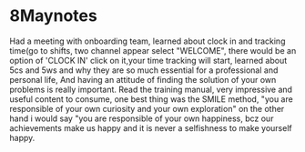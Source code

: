 # 8Maynotes
Had a meeting with onboarding team, learned about clock in and tracking time(go to shifts, two channel appear select "WELCOME", there would be an option of 'CLOCK IN' click on it,your time tracking will start, learned about 5cs and 5ws and why they are so much essential for a professional and personal life, And having an attitude of finding the solution of your own problems is really important. 
Read the training manual, very impressive and useful content to consume, one best thing was the SMILE method, "you are responsible of your own curiosity and your own exploration" on the other hand i would say "you are responsible of your own happiness, bcz our achievements make us happy and it is never a selfishness to make yourself happy.
